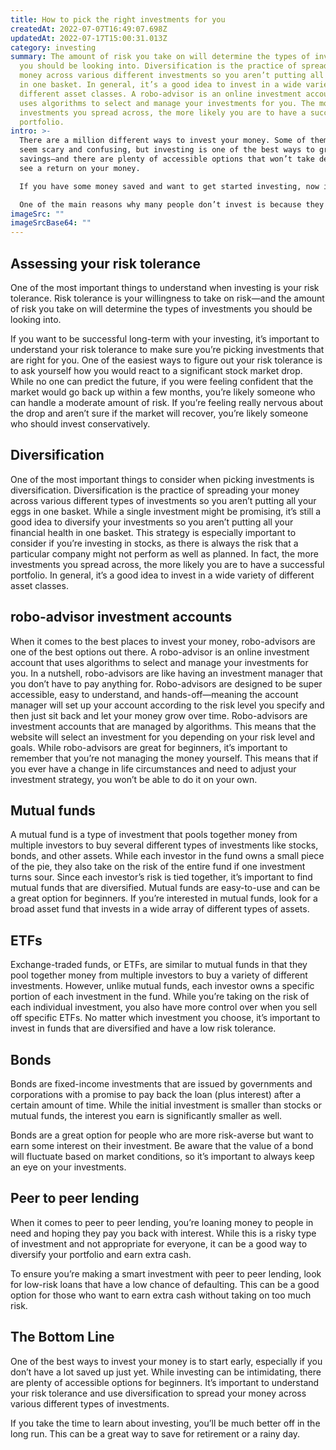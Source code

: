 ```yaml
---
title: How to pick the right investments for you
createdAt: 2022-07-07T16:49:07.698Z
updatedAt: 2022-07-17T15:00:31.013Z
category: investing
summary: The amount of risk you take on will determine the types of investments
  you should be looking into. Diversification is the practice of spreading your
  money across various different investments so you aren’t putting all your eggs
  in one basket. In general, it’s a good idea to invest in a wide variety of
  different asset classes. A robo-advisor is an online investment account that
  uses algorithms to select and manage your investments for you. The more
  investments you spread across, the more likely you are to have a successful
  portfolio.
intro: >-
  There are a million different ways to invest your money. Some of them can
  seem scary and confusing, but investing is one of the best ways to grow your
  savings—and there are plenty of accessible options that won’t take decades to
  see a return on your money.

  If you have some money saved and want to get started investing, now is the perfect time to do so. The sooner you begin investing, the more time your investment will have to grow over time. However, many people procrastinate when it comes to their financial future because they think investing is complicated or requires a lot of money upfront. But that doesn’t have to be the case.

  One of the main reasons why many people don’t invest is because they don’t know where to start or are afraid they might make a mistake if they dive in too fast. Luckily, there are several different ways you can get started investing without breaking the bank or feeling overwhelmed by all the information out there.
imageSrc: ""
imageSrcBase64: ""
---
```


## Assessing your risk tolerance

One of the most important things to understand when investing is your risk tolerance. Risk tolerance is your willingness to take on risk—and the amount of risk you take on will determine the types of investments you should be looking into.

If you want to be successful long-term with your investing, it’s important to understand your risk tolerance to make sure you’re picking investments that are right for you. One of the easiest ways to figure out your risk tolerance is to ask yourself how you would react to a significant stock market drop.
While no one can predict the future, if you were feeling confident that the market would go back up within a few months, you’re likely someone who can handle a moderate amount of risk. If you’re feeling really nervous about the drop and aren’t sure if the market will recover, you’re likely someone who should invest conservatively.

## Diversification

One of the most important things to consider when picking investments is diversification. Diversification is the practice of spreading your money across various different types of investments so you aren’t putting all your eggs in one basket.
While a single investment might be promising, it’s still a good idea to diversify your investments so you aren’t putting all your financial health in one basket. This strategy is especially important to consider if you’re investing in stocks, as there is always the risk that a particular company might not perform as well as planned.
In fact, the more investments you spread across, the more likely you are to have a successful portfolio. In general, it’s a good idea to invest in a wide variety of different asset classes.

## robo-advisor investment accounts

When it comes to the best places to invest your money, robo-advisors are one of the best options out there. A robo-advisor is an online investment account that uses algorithms to select and manage your investments for you.
In a nutshell, robo-advisors are like having an investment manager that you don’t have to pay anything for. Robo-advisors are designed to be super accessible, easy to understand, and hands-off—meaning the account manager will set up your account according to the risk level you specify and then just sit back and let your money grow over time.
Robo-advisors are investment accounts that are managed by algorithms. This means that the website will select an investment for you depending on your risk level and goals.
While robo-advisors are great for beginners, it’s important to remember that you’re not managing the money yourself. This means that if you ever have a change in life circumstances and need to adjust your investment strategy, you won’t be able to do it on your own.

## Mutual funds

A mutual fund is a type of investment that pools together money from multiple investors to buy several different types of investments like stocks, bonds, and other assets.
While each investor in the fund owns a small piece of the pie, they also take on the risk of the entire fund if one investment turns sour. Since each investor’s risk is tied together, it’s important to find mutual funds that are diversified.
Mutual funds are easy-to-use and can be a great option for beginners. If you’re interested in mutual funds, look for a broad asset fund that invests in a wide array of different types of assets.

## ETFs

Exchange-traded funds, or ETFs, are similar to mutual funds in that they pool together money from multiple investors to buy a variety of different investments. However, unlike mutual funds, each investor owns a specific portion of each investment in the fund.
While you’re taking on the risk of each individual investment, you also have more control over when you sell off specific ETFs. No matter which investment you choose, it’s important to invest in funds that are diversified and have a low risk tolerance.

## Bonds

Bonds are fixed-income investments that are issued by governments and corporations with a promise to pay back the loan (plus interest) after a certain amount of time. While the initial investment is smaller than stocks or mutual funds, the interest you earn is significantly smaller as well.

Bonds are a great option for people who are more risk-averse but want to earn some interest on their investment. Be aware that the value of a bond will fluctuate based on market conditions, so it’s important to always keep an eye on your investments.

## Peer to peer lending

When it comes to peer to peer lending, you’re loaning money to people in need and hoping they pay you back with interest. While this is a risky type of investment and not appropriate for everyone, it can be a good way to diversify your portfolio and earn extra cash.

To ensure you’re making a smart investment with peer to peer lending, look for low-risk loans that have a low chance of defaulting. This can be a good option for those who want to earn extra cash without taking on too much risk.

## The Bottom Line

One of the best ways to invest your money is to start early, especially if you don’t have a lot saved up just yet. While investing can be intimidating, there are plenty of accessible options for beginners.
It’s important to understand your risk tolerance and use diversification to spread your money across various different types of investments.

If you take the time to learn about investing, you’ll be much better off in the long run. This can be a great way to save for retirement or a rainy day.
